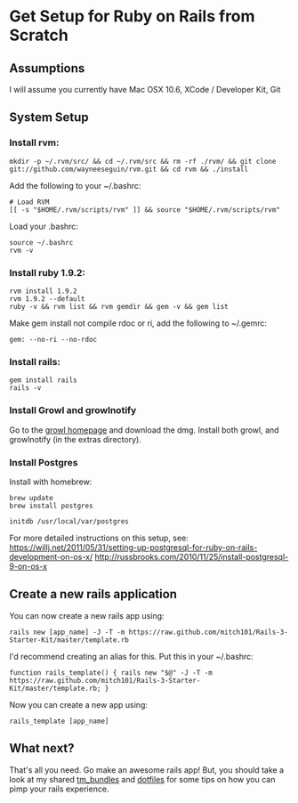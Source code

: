 # Get Setup for Ruby on Rails from Scratch

## Assumptions

I will assume you currently have Mac OSX 10.6, XCode / Developer Kit, Git

## System Setup

### Install rvm:

    mkdir -p ~/.rvm/src/ && cd ~/.rvm/src && rm -rf ./rvm/ && git clone git://github.com/wayneeseguin/rvm.git && cd rvm && ./install

Add the following to your ~/.bashrc:

    # Load RVM
    [[ -s "$HOME/.rvm/scripts/rvm" ]] && source "$HOME/.rvm/scripts/rvm"

Load your .bashrc:

    source ~/.bashrc
    rvm -v

### Install ruby 1.9.2:

    rvm install 1.9.2
    rvm 1.9.2 --default
    ruby -v && rvm list && rvm gemdir && gem -v && gem list

Make gem install not compile rdoc or ri, add the following to ~/.gemrc:
  
    gem: --no-ri --no-rdoc

### Install rails:

    gem install rails
    rails -v

### Install Growl and growlnotify

Go to the [growl homepage](http://growl.info/) and download the dmg. Install both growl, and growlnotify (in the extras directory).

### Install Postgres  

Install with homebrew:

    brew update
    brew install postgres

    initdb /usr/local/var/postgres

For more detailed instructions on this setup, see: https://willj.net/2011/05/31/setting-up-postgresql-for-ruby-on-rails-development-on-os-x/
http://russbrooks.com/2010/11/25/install-postgresql-9-on-os-x

## Create a new rails application

You can now create a new rails app using:

    rails new [app_name] -J -T -m https://raw.github.com/mitch101/Rails-3-Starter-Kit/master/template.rb
    
I'd recommend creating an alias for this. Put this in your ~/.bashrc:

    function rails_template() { rails new "$@" -J -T -m https://raw.github.com/mitch101/Rails-3-Starter-Kit/master/template.rb; }

Now you can create a new app using:

    rails_template [app_name]

## What next?

That's all you need. Go make an awesome rails app! But, you should take a look at my shared [tm_bundles](https://github.com/mitch101/tm_bundles) and [dotfiles](https://github.com/mitch101/tm_bundles) for some tips on how you can pimp your rails experience.